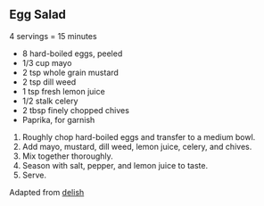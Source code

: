 ## Egg Salad

4 servings = 15 minutes

* 8 hard-boiled eggs, peeled
* 1/3 cup mayo
* 2 tsp whole grain mustard
* 2 tsp dill weed
* 1 tsp fresh lemon juice
* 1/2 stalk celery
* 2 tbsp finely chopped chives
* Paprika, for garnish

1. Roughly chop hard-boiled eggs and transfer to a medium bowl.
2. Add mayo, mustard, dill weed, lemon juice, celery, and chives.
3. Mix together thoroughly.
4. Season with salt, pepper, and lemon juice to taste.
5. Serve.

Adapted from [delish](https://www.delish.com/cooking/recipe-ideas/recipes/a51871/egg-salad-recipe/)
